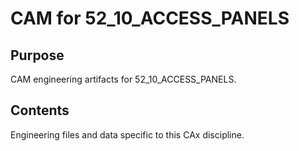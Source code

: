 # CAM for 52_10_ACCESS_PANELS

## Purpose
CAM engineering artifacts for 52_10_ACCESS_PANELS.

## Contents
Engineering files and data specific to this CAx discipline.
